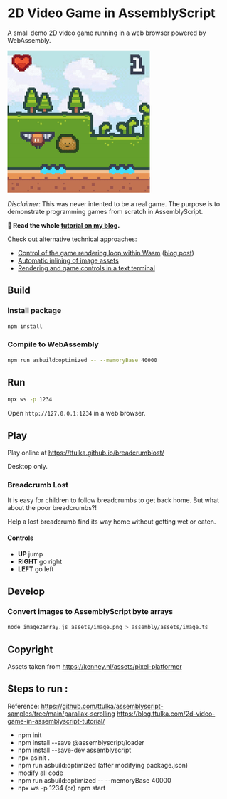 # 2D Video Game in AssemblyScript

A small demo 2D video game running in a web browser powered by WebAssembly.

![Breadcrumb Lost](breadcrumb-lost_preview.gif)

_Disclaimer_: This was never intented to be a real game. The purpose is to demonstrate programming games from scratch in AssemblyScript.

**📖 Read the whole [tutorial on my blog](https://blog.ttulka.com/2d-video-game-in-assemblyscript-tutorial).**

Check out alternative technical approaches:

- [Control of the game rendering loop within Wasm](https://github.com/ttulka/2d-videogame-in-assemblyscript/tree/requestAnimationFrame) ([blog post](https://blog.ttulka.com/animation-in-canvas-with-webassembly))
- [Automatic inlining of image assets](https://github.com/ttulka/2d-videogame-in-assemblyscript/tree/inliner)
- [Rendering and game controls in a text terminal](https://github.com/ttulka/2d-videogame-in-assemblyscript/tree/terminal-rendering)

## Build

### Install package

```sh
npm install
```

### Compile to WebAssembly

```sh
npm run asbuild:optimized -- --memoryBase 40000
```

## Run

```sh
npx ws -p 1234
```

Open `http://127.0.0.1:1234` in a web browser.

## Play

Play online at https://ttulka.github.io/breadcrumblost/

Desktop only.

### Breadcrumb Lost

It is easy for children to follow breadcrumbs to get back home. But what about the poor breadcrumbs?!

Help a lost breadcrumb find its way home without getting wet or eaten.

#### Controls

- **UP** jump
- **RIGHT** go right
- **LEFT** go left

## Develop

### Convert images to AssemblyScript byte arrays

```sh
node image2array.js assets/image.png > assembly/assets/image.ts
```

## Copyright

Assets taken from https://kenney.nl/assets/pixel-platformer

## Steps to run :

Reference:
https://github.com/ttulka/assemblyscript-samples/tree/main/parallax-scrolling
https://blog.ttulka.com/2d-video-game-in-assemblyscript-tutorial/

- npm init
- npm install --save @assemblyscript/loader
- npm install --save-dev assemblyscript
- npx asinit .
- npm run asbuild:optimized (after modifying package.json)
- modify all code
- npm run asbuild:optimized -- --memoryBase 40000
- npx ws -p 1234 (or) npm start
